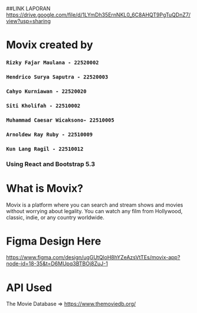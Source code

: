 ##LINK LAPORAN
https://drive.google.com/file/d/1LYmDh35ErnNKL0_6C8AHQT9PgTuQDnZ7/view?usp=sharing

# Movix created by

### `Rizky Fajar Maulana - 22520002`
### `Hendrico Surya Saputra - 22520003`
### `Cahyo Kurniawan - 22520020`
### `Siti Kholifah - 22510002`
### `Muhammad Caesar Wicaksono- 22510005`
### `Arnoldew Ray Ruby - 22510009`
### `Kun Lang Ragil - 22510012`

### Using React and Bootstrap 5.3

# What is Movix?

Movix is a platform where you can search and stream shows and movies without worrying about legality. You can watch any film from Hollywood, classic, indie, or any country worldwide.

# Figma Design Here

https://www.figma.com/design/ugGUtQloH8hYZeAzsVtTEs/movix-app?node-id=18-35&t=D6MUpq3BTBOj8ZuJ-1

# API Used

The Movie Database => https://www.themoviedb.org/

